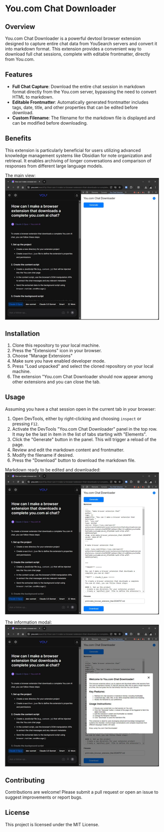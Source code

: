 # You.com Chat Downloader

## Overview

You.com Chat Downloader is a powerful devtool browser extension designed to capture entire chat data from YouSearch servers and convert it into markdown format. This extension provides a convenient way to download full chat sessions, complete with editable frontmatter, directly from You.com.

## Features

- **Full Chat Capture**: Download the entire chat session in markdown format directly from the You.com server, bypassing the need to convert HTML to markdown.
- **Editable Frontmatter**: Automatically generated frontmatter includes tags, date, title, and other properties that can be edited before download.
- **Custom Filename**: The filename for the markdown file is displayed and can be modified before downloading.

## Benefits

This extension is particularly beneficial for users utilizing advanced knowledge management systems like Obsidian for note organization and retrieval. It enables archiving of longer conversations and comparison of responses from different large language models.

The main view:
![](screenshots/youcom-chat-downloader_01.jpg)

## Installation

1. Clone this repository to your local machine.
2. Press the "Extensions" icon in your browser.
3. Choose "Manage Extensions"
4. Make sure you have enabled developer mode.
5. Press "Load unpacked" and select the cloned repository on your local machine.
6. The extension "You.com Chat Downloader should now appear among other extensions and you can close the tab.

## Usage

Assuming you have a chat session open in the current tab in your browser:

1. Open DevTools, either by right-clicking and choosing `inspect` or pressing `F12`.
2. Activate the DevTools "You.com Chat Downloader" panel in the top row. It may be the last in item in the list of tabs starting with "Elements". 
3. Click the "Generate" button in the panel. This will trigger a reload of the page.
4. Review and edit the markdown content and frontmatter.
5. Modify the filename if desired.
6. Press the "Download" button to download the markdown file.

Markdown ready to be edited and downloaded:
![](screenshots/youcom-chat-downloader_02.jpg)

The information modal:
![](screenshots/youcom-chat-downloader_03.jpg)

## Contributing

Contributions are welcome! Please submit a pull request or open an issue to suggest improvements or report bugs.

## License

This project is licensed under the MIT License.
